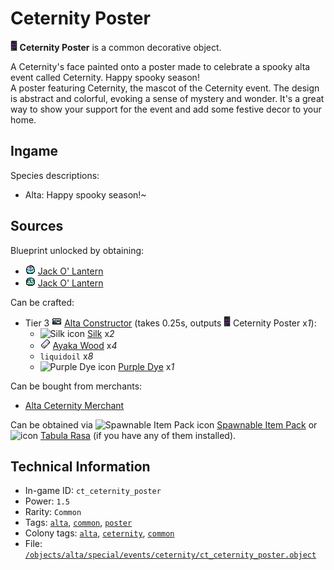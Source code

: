 # Ceternity Poster

<img src="https://raw.githubusercontent.com/Ceterai/Enternia/main/objects/alta/special/events/ceternity/ct_ceternity_poster.png" alt="Ceternity Poster icon" loading="lazy" width="auto" height="16px"/> **Ceternity Poster** is a common decorative object.

A Ceternity's face painted onto a poster made to celebrate a spooky alta event called Ceternity. Happy spooky season!  
A poster featuring Ceternity, the mascot of the Ceternity event. The design is abstract and colorful, evoking a sense of mystery and wonder. It's a great way to show your support for the event and add some festive decor to your home.

## Ingame

Species descriptions:

- Alta: Happy spooky season!~

## Sources

Blueprint unlocked by obtaining:

- <img src="https://raw.githubusercontent.com/Ceterai/Enternia/main/objects/alta/special/events/ceternity/neonjack/icon.png" alt="Jack O' Lantern icon" loading="lazy" width="auto" height="16px"/> [Jack O' Lantern](https://ceterai.github.io/MyEnternia/Wiki/JackO'Lantern)
- <img src="https://raw.githubusercontent.com/Ceterai/Enternia/main/objects/alta/special/events/ceternity/yaajack/icon.png" alt="Jack O' Lantern icon" loading="lazy" width="auto" height="16px"/> [Jack O' Lantern](https://ceterai.github.io/MyEnternia/Wiki/JackO'Lantern)

Can be crafted:

- Tier 3 ![ ](https://raw.githubusercontent.com/Ceterai/Enternia/main/objects/alta/crafting/constructor/icon3.png) [Alta Constructor](https://ceterai.github.io/MyEnternia/Wiki/AltaConstructor) (takes 0.25s, outputs <img src="https://raw.githubusercontent.com/Ceterai/Enternia/main/objects/alta/special/events/ceternity/ct_ceternity_poster.png" alt="Ceternity Poster icon" loading="lazy" width="auto" height="16px"/> Ceternity Poster x*1*):
  - <img src="https://starbounder.org/mediawiki/images/8/83/Silk.png" alt="Silk icon" loading="lazy" width="14px" height="14px"/> [Silk](https://starbounder.org/Silk) x*2*
  - <img src="https://raw.githubusercontent.com/Ceterai/Enternia/main/items/generic/crafting/ct_ayaka_wood.png" alt="Ayaka Wood icon" loading="lazy" width="auto" height="16px"/> [Ayaka Wood](https://ceterai.github.io/MyEnternia/Wiki/AyakaWood) x*4*
  - `liquidoil` x*8*
  - <img src="https://starbounder.org/mediawiki/images/9/99/Purple_Dye.png" alt="Purple Dye icon" loading="lazy" width="8px" height="12px"/> [Purple Dye](https://starbounder.org/Purple_Dye) x*1*

Can be bought from merchants:

- [Alta Ceternity Merchant](https://ceterai.github.io/MyEnternia/Wiki/AltaCeternityMerchant)

Can be obtained via <img src="https://raw.githubusercontent.com/Silverfeelin/Starbound-SpawnableItemPack/master/interface/sip/iconSmall.png" alt="Spawnable Item Pack icon" width="18" height="14"/> [Spawnable Item Pack](https://steamcommunity.com/sharedfiles/filedetails/?id=733665104) or <img src="https://steamuserimages-a.akamaihd.net/ugc/263843960696222713/3EC9A7C005541F7D577EBCB8C5736B4EFC9973D6/" alt="icon" width="8" height="12"/> [Tabula Rasa](https://community.playstarbound.com/resources/the-tabula-rasa.3222/) (if you have any of them installed).

## Technical Information

- In-game ID: `ct_ceternity_poster`
- Power: `1.5`
- Rarity: `Common`
- Tags: [`alta`](https://ceterai.github.io/MyEnternia/Wiki/Tags/Alta), [`common`](https://ceterai.github.io/MyEnternia/Wiki/Tags/Common), [`poster`](https://ceterai.github.io/MyEnternia/Wiki/Tags/Poster)
- Colony tags: [`alta`](https://ceterai.github.io/MyEnternia/Wiki/Tags/Alta), [`ceternity`](https://ceterai.github.io/MyEnternia/Wiki/Tags/Ceternity), [`common`](https://ceterai.github.io/MyEnternia/Wiki/Tags/Common)
- File: [`/objects/alta/special/events/ceternity/ct_ceternity_poster.object`](https://github.com/Ceterai/Enternia/blob/main/objects/alta/special/events/ceternity/ct_ceternity_poster.object)
